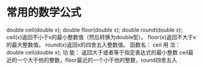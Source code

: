 # 常用的数学公式


double ceil(double x);
double floor(double x);
double round(double x);
ceil(x)返回不小于x的最小整数值（然后转换为double型）。
floor(x)返回不大于x的最大整数值。
round(x)返回x的四舍五入整数值。
函数名： ceil
用 法： double ceil(double x);
功 能： 返回大于或者等于指定表达式的最小整数
ceil最近的一个大于他的整数，floor最近的一个小于他的整数，round四舍五入
